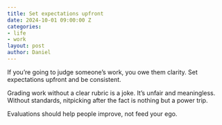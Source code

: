 ```yaml
---
title: Set expectations upfront
date: 2024-10-01 09:00:00 Z
categories:
- life
- work
layout: post
author: Daniel
---
```


If you’re going to judge someone’s work, you owe them clarity. Set expectations upfront and be consistent.

Grading work without a clear rubric is a joke. It’s unfair and meaningless. Without standards, nitpicking after the fact is nothing but a power trip.

Evaluations should help people improve, not feed your ego.


